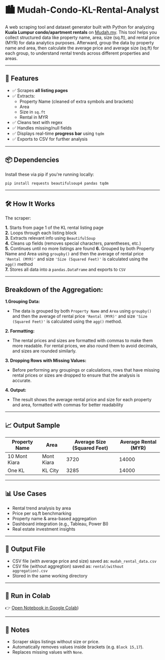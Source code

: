 # 🏙️ Mudah-Condo-KL-Rental-Analyst
A web scraping tool and dataset generator built with Python for analyzing **Kuala Lumpur condo/apartment rentals** on [Mudah.my](https://www.mudah.my/kuala-lumpur/apartment-condominium-for-rent). This tool helps you collect structured data like property name, area, size (sq.ft), and rental price (MYR) for data analytics purposes.
Afterward, group the data by property name and area, then calculate the average price and average size (sq.ft) for each group, to understand rental trends across different properties and areas.

---

## 🚀 Features

- ✅ Scrapes **all listing pages**
- ✅ Extracts:
  - Property Name (cleaned of extra symbols and brackets)
  - Area
  - Size in `sq.ft`
  - Rental in MYR
- ✅ Cleans text with regex
- ✅ Handles missing/null fields
- ✅ Displays real-time **progress bar** using `tqdm`
- ✅ Exports to CSV for further analysis

---

## 📦 Dependencies

Install these via pip if you're running locally:

```bash
pip install requests beautifulsoup4 pandas tqdm
```

---

## 🛠 How It Works

The scraper:

**1.** Starts from page 1 of the KL rental listing page  
**2.** Loops through each listing block  
**3.** Extracts relevant info using `BeautifulSoup`  
**4.** Cleans up fields (removes special characters, parentheses, etc.)  
**5.** Continues until no more listings are found 
**6.** Grouped by both Property Name and Area using `groupby()` and then the average of rental price `'Rental (MYR)'` and size `'Size (Squared Feet)'` is calculated using the `agg()` method  
**7.** Stores all data into a `pandas.DataFrame` and exports to `CSV`  

---

## Breakdown of the Aggregation:

**1.Grouping Data:**
- The data is grouped by both `Property Name` and `Area` using `groupby()` and then the average of rental price `'Rental (MYR)'` and size `'Size (Squared Feet)'` is calculated using the `agg()` method.

**2. Formatting:**
- The rental prices and sizes are formatted with commas to make them more readable. For rental prices, we also round them to avoid decimals, and sizes are rounded similarly.

**3. Dropping Rows with Missing Values:**
- Before performing any groupings or calculations, rows that have missing rental prices or sizes are dropped to ensure that the analysis is accurate.

**4. Output:**
- The result shows the average rental price and size for each property and area, formatted with commas for better readability

---

## 📈 Output Sample

| Property Name | Area       | Average Size (Squared Feet) | Average Rental (MYR) |
|---------------|------------|-----------------------------|----------------------|
| 10 Mont Kiara	| Mont Kiara | 3720                        | 14000                |
| One KL        | KL City    | 3285                        | 14000                |  

---

## 📊 Use Cases

- Rental trend analysis by area  
- Price per sq.ft benchmarking  
- Property name & area-based aggregation  
- Dashboard integration (e.g., Tableau, Power BI)  
- Real estate investment insights  

---

## 📁 Output File

- CSV file (with average price and size) saved as: `mudah_rental_data.csv`
- CSV file (without aggregtion) saved as: `rental(without aggregation).csv` 
- Stored in the same working directory  

---

## 🔗 Run in Colab

👉 [Open Notebook in Google Colab](https://colab.research.google.com/drive/1pXJ-3Cjf0Gy05Nbd-pj0_p0ilvblEJ_w#scrollTo=Qcq72-Zkg-rr))

---

## 🧼 Notes

- Scraper skips listings without size or price.  
- Automatically removes values inside brackets (e.g. `Block 15,17`).  
- Replaces missing values with `None`.  






